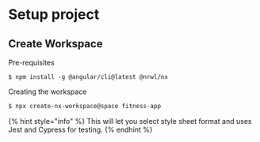 # Setup project

## Create Workspace

Pre-requisites

```
$ npm install -g @angular/cli@latest @nrwl/nx
```

Creating the workspace

```bash
$ npx create-nx-workspace@space fitness-app
```

{% hint style="info" %}
This will let you select style sheet format and uses Jest and Cypress for testing.
{% endhint %}



